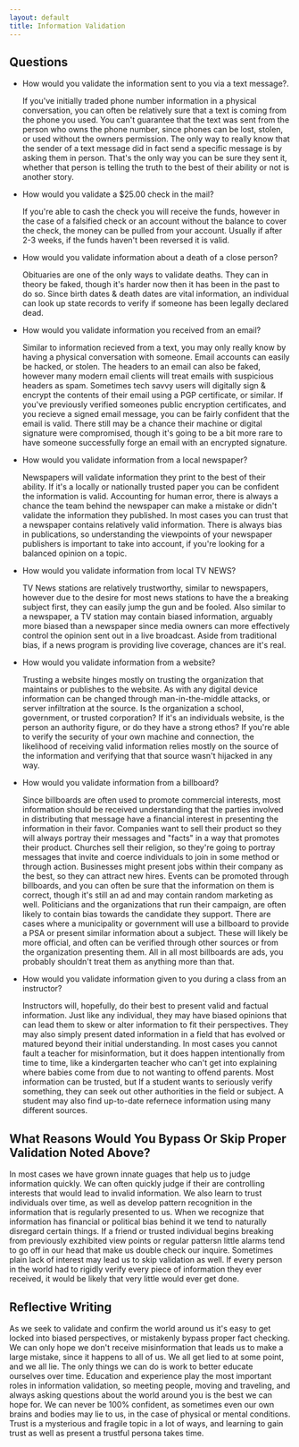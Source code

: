 ```yaml
---
layout: default
title: Information Validation
---
```


## Questions

* How would you validate the information sent to you via a text message?.

    If you've initially traded phone number information in a physical conversation, you can often be relatively sure that a text is coming from the phone you used. You can't guarantee that the text was sent from the person who owns the phone number, since phones can be lost, stolen, or used without the owners permission. The only way to really know that the sender of a text message did in fact send a specific message is by asking them in person. That's the only way you can be sure they sent it, whether that person is telling the truth to the best of their ability or not is another story.

* How would you validate a $25.00 check in the mail?

    If you're able to cash the check you will receive the funds, however in the case of a falsified check or an account without the balance to cover the check, the money can be pulled from your account. Usually if after 2-3 weeks, if the funds haven't been reversed it is valid.

* How would you validate information about a death of a close person?

    Obituaries are one of the only ways to validate deaths. They can in theory be faked, though it's harder now then it has been in the past to do so. Since birth dates & death dates are vital information, an individual can look up state records to verify if someone has been legally declared dead.

* How would you validate information you received from an email?

    Similar to information recieved from a text, you may only really know by having a physical conversation with someone. Email accounts can easily be hacked, or stolen. The headers to an email can also be faked, however many modern email clients will treat emails with suspicious headers as spam. Sometimes tech savvy users will digitally sign & encrypt the contents of their email using a PGP certificate, or similar. If you've previously verified someones public encryption certificates, and you recieve a signed email message, you can be fairly confident that the email is valid. There still may be a chance their machine or digital signature were compromised, though it's going to be a bit more rare to have someone successfully forge an email with an encrypted signature.   

* How would you validate information from a local newspaper?

    Newspapers will validate information they print to the best of their ability. If it's a locally or nationally trusted paper you can be confident the information is valid. Accounting for human error, there is always a chance the team behind the newspaper can make a mistake or didn't validate the information they published. In most cases you can trust that a newspaper contains relatively valid information. There is always bias in publications, so understanding the viewpoints of your newspaper publishers is important to take into account, if you're looking for a balanced opinion on a topic. 

* How would you validate information from local TV NEWS?

    TV News stations are relatively trustworthy, similar to newspapers, however due to the desire for most news stations to have the a breaking subject first, they can easily jump the gun and be fooled. Also similar to a newspaper, a TV station may contain biased information, arguably more biased than a newspaper since media owners can more effectively control the opinion sent out in a live broadcast. Aside from traditional bias, if a news program is providing live coverage, chances are it's real.

* How would you validate information from a website?

    Trusting a website hinges mostly on trusting the organization that maintains or publishes to the website. As with any digital device information can be changed through man-in-the-middle attacks, or server infiltration at the source. Is the organization a school, government, or trusted corporation? If it's an individuals website, is the person an authority figure, or do they have a strong ethos? If you're able to verify the security of your own machine and connection, the likelihood of receiving valid information relies mostly on the source of the information and verifying that that source wasn't hijacked in any way.

* How would you validate information from a billboard?

    Since billboards are often used to promote commercial interests, most information should be received understanding that the parties involved in distributing that message have a financial interest in presenting the information in their favor. Companies want to sell their product so they will always portray their messages and "facts" in a way that promotes their product. Churches sell their religion, so they're going to portray messages that invite and coerce individuals to join in some method or through action. Businesses might present jobs within their company as the best, so they can attract new hires. Events can be promoted through billboards, and you can often be sure that the information on them is correct, though it's still an ad and may contain random marketing as well. Politicians and the organizations that run their campaign, are often likely to contain bias towards the candidate they support. There are cases where a municipality or government will use a billboard to provide a PSA or present similar information about a subject. These will likely be more official, and often can be verified through other sources or from the organization presenting them. All in all most billboards are ads, you probably shouldn't treat them as anything more than that.

* How would you validate information given to you during a class from an instructor?

    Instructors will, hopefully, do their best to present valid and factual information. Just like any individual, they may have biased opinions that can lead them to skew or alter information to fit their perspectives. They may also simply present dated information in a field that has evolved or matured beyond their initial understanding. In most cases you cannot fault a teacher for misinformation, but it does happen intentionally from time to time, like a kindergarten teacher who can't get into explaining where babies come from due to not wanting to offend parents. Most information can be trusted, but If a student wants to seriously verify something, they can seek out other authorities in the field or subject. A student may also find up-to-date refernece information using many different sources.

## What Reasons Would You Bypass Or Skip Proper Validation Noted Above?

In most cases we have grown innate guages that help us to judge information quickly. We can often quickly judge if their are controlling interests that would lead to invalid information. We also learn to trust individuals over time, as well as develop pattern recognition in the information that is regularly presented to us. When we recognize that information has financial or political bias behind it we tend to naturally disregard certain things. If a friend or trusted individual begins breaking from previously exzhibited view points or regular pattersn little alarms tend to go off in our head that make us double check our inquire. Sometimes plain lack of interest may lead us to skip validation as well. If every person in the world had to rigidly verify every piece of information they ever received, it would be likely that very little would ever get done.

## Reflective Writing

As we seek to validate and confirm the world around us it's easy to get locked into biased perspectives, or mistakenly bypass proper fact checking. We can only hope we don't receive misinformation that leads us to make a large mistake, since it happens to all of us. We all get lied to at some point, and we all lie. The only things we can do is work to better educate ourselves over time. Education and experience play the most important roles in information validation, so meeting people, moving and traveling, and always asking questions about the world around you is the best we can hope for. We can never be 100% confident, as sometimes even our own brains and bodies may lie to us, in the case of physical or mental conditions. Trust is a mysterious and fragile topic in a lot of ways, and learning to gain trust as well as present a trustful persona takes time.